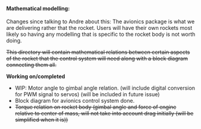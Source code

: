 #### Mathematical modelling:
Changes since talking to Andre about this: The avionics package is what we are delivering rather that the rocket. Users will have their own rockets most likely so having any modelling that is specific to the rocket body is not worth doing.


~~This directory will contain mathematical relations between certain aspects of the rocket that the control system will need along with a block diagram connecting them all.~~

**Working on/completed**
- WIP: Motor angle to gimbal angle relation. (will include digital conversion for PWM signal to servos) (will be included in future issue)
- Block diagram for avionics control system done.
- ~~Torque relation on rocket body (gimbal angle and force of engine relative to center of mass, will not take into account drag initially (will be simplified when it is))~~

